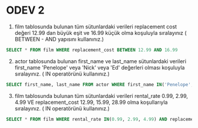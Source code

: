 # ODEV 2
1. film tablosunda bulunan tüm sütunlardaki verileri replacement cost değeri 12.99 dan büyük eşit ve 16.99 küçük olma koşuluyla sıralayınız ( BETWEEN - AND yapısını kullanınız.)
```SQL
SELECT * FROM film WHERE replacement_cost BETWEEN 12.99 AND 16.99
```
2. actor tablosunda bulunan first_name ve last_name sütunlardaki verileri first_name 'Penelope' veya 'Nick' veya 'Ed' değerleri olması koşuluyla sıralayınız. ( IN operatörünü kullanınız.)
```SQL
SELECT first_name, last_name FROM actor WHERE first_name IN('Penelope','Nick','Ed')
```
3. film tablosunda bulunan tüm sütunlardaki verileri rental_rate 0.99, 2.99, 4.99 VE replacement_cost 12.99, 15.99, 28.99 olma koşullarıyla sıralayınız. ( IN operatörünü kullanınız.)
```SQL
SELECT * FROM film WHERE rental_rate IN(0.99, 2.99, 4.99) AND replacement_cost IN(12.99, 15.99, 28.99)
```
